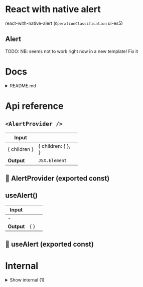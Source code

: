 # React with native alert

react-with-native-alert (`OperationClassification` ui-es5)


## Alert

TODO: NB: seems not to work right now in a new template! Fix it




# Docs

<details><summary>README.md</summary>
    
  # Alert

## `NB: Experimental package!`

## Setup

```bash
yarn add react-with-native-alert
```

On react

```bash
yarn add @headlessui/react
```

Then, wrap your app in the `AlertProvider`.

```tsx
import { AlertProvider } from "react-with-native-alert";

<AlertProvider>{... your app ...}</AlertProvider>
```

## Usage

```tsx
import { useAlert } from "react-with-native-alert";

const YourPage = () => {
  const alert = useAlert();

  return <button onClick={() => alert("Hello")}>Click me</button>;
};
```

  </details>

# Api reference

## `<AlertProvider />`

| Input      |    |    |
| ---------- | -- | -- |
| { children } | { children: {  }, <br /> } |  |
| **Output** | `JSX.Element`   |    |



## 📄 AlertProvider (exported const)

## useAlert()

| Input      |    |    |
| ---------- | -- | -- |
| - | | |
| **Output** | {  }   |    |



## 📄 useAlert (exported const)

# Internal

<details><summary>Show internal (1)</summary>
    
  # 📄 AlertContext (exported const)


  </details>

